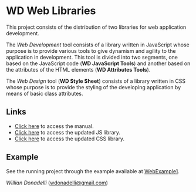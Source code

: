 # WD Web Libraries

This project consists of the distribution of two libraries for web application development.

The *Web Development* tool consists of a library written in JavaScript whose purpose is to provide various tools to give dynamism and agility to the application in development. This tool is divided into two segments, one based on the JavaScript code (**WD JavaScript Tools**) and another based on the attributes of the HTML elements (**WD Attributes Tools**).

The *Web Design* tool (**WD Style Sheet**) consists of a library written in CSS whose purpose is to provide the styling of the developing application by means of basic class attributes.

## Links

- [Click here](https://wdonadelli.github.io/wd/) to access the manual.
- [Click here](https://wdonadelli.github.io/wd/v2/wd.js) to access the updated JS library.
- [Click here](https://wdonadelli.github.io/wd/v2/wd.css) to access the updated CSS library.

## Example

See the running project through the example available at [WebExample1](https://github.com/wdonadelli/WebExample1).

_Willian Donadelli_ (<wdonadelli@gmail.com>)

